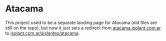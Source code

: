 # Atacama

This project used to be a separate landing page for Atacama (old files are still on the repo), but now it just sets a redirect from [atacama.isolant.com.ar](https://atacama.isolant.com.ar) to [isolant.com.ar/aislantes/atacama](https://www.isolant.com.ar/aislantes/atacama).
